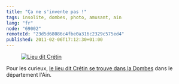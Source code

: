 ```yaml
---
title: "Ça ne s'invente pas !"
tags: insolite, dombes, photo, amusant, ain
lang: "fr"
node: "69002"
remoteId: "23d5d68086c4fbe0a316c2329c575ed4"
published: 2011-02-06T17:12:30+01:00
---
```

<figure class="object-center"><a href="/images/lieu-dit-cretin.jpg"><img src="/images/660x/lieu-dit-cretin.jpg" alt="Lieu dit Crétin">
</a></figure>


Pour les curieux, [le lieu dit Crétin se trouve dans la Dombes](http://goo.gl/maps/EoF3) dans le département l'Ain.

